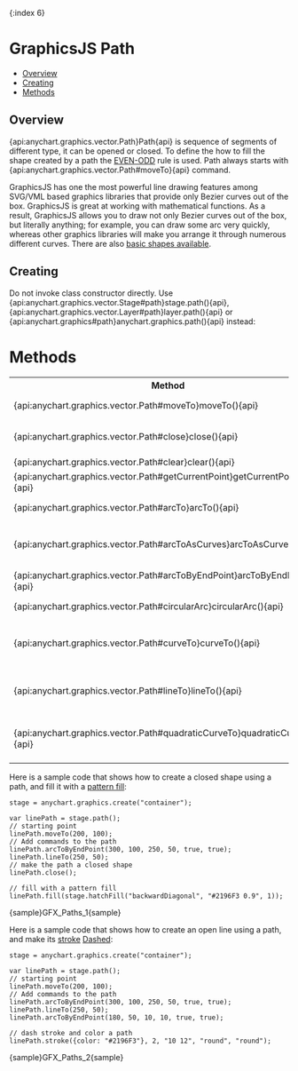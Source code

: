{:index 6}
# GraphicsJS Path

* [Overview](#overview)
* [Creating](#creating)
* [Methods](#methods)

## Overview

{api:anychart.graphics.vector.Path}Path{api} is sequence of segments of different type, it can be opened or closed. To define the how to fill the shape created by a path the [EVEN-ODD](http://www.w3.org/TR/SVG/painting.html#FillProperties) rule is used. Path always starts with {api:anychart.graphics.vector.Path#moveTo}{api} command.

GraphicsJS has one the most powerful line drawing features among SVG/VML based graphics libraries that provide only Bezier curves out of the box. GraphicsJS is great at working with mathematical functions. As a result, GraphicsJS allows you to draw not only Bezier curves out of the box, but literally anything; for example, you can draw some arc very quickly, whereas other graphics libraries will make you arrange it through numerous different curves. There are also [basic shapes available](Shapes).

## Creating 

Do not invoke class constructor directly. Use {api:anychart.graphics.vector.Stage#path}stage.path(){api}, {api:anychart.graphics.vector.Layer#path}layer.path(){api} or {api:anychart.graphics#path}anychart.graphics.path(){api} instead:

# Methods

<table>
<tr><th>Method</th><th>Description</th></tr>
<tr><td>{api:anychart.graphics.vector.Path#moveTo}moveTo(){api}</td><td>Moves path cursor position to a specified coordinate.</td></tr>
<tr><td>{api:anychart.graphics.vector.Path#close}close(){api}</td><td>Adds a command that closes the path by connecting the last point with the first straight line.</td></tr>
<tr><td>{api:anychart.graphics.vector.Path#clear}clear(){api}</td><td>Resets all path operations.</td></tr>
<tr><td>{api:anychart.graphics.vector.Path#getCurrentPoint}getCurrentPoint(){api}</td><td>Returns the last coordinates added to the path.</td></tr>
<tr><td>{api:anychart.graphics.vector.Path#arcTo}arcTo(){api}</td><td>Adds a command to the path that draws an arc of an ellipse.</td></tr>
<tr><td>{api:anychart.graphics.vector.Path#arcToAsCurves}arcToAsCurves(){api}</td><td>This method is similar to anychart.graphics.vector.Path#arcTo, but in this case the arc is approximated by Bezier curves.</td></tr>
<tr><td>{api:anychart.graphics.vector.Path#arcToByEndPoint}arcToByEndPoint(){api}</td><td>Adds a command to the path that draws an arc of an ellipse.</td></tr>
<tr><td>{api:anychart.graphics.vector.Path#circularArc}circularArc(){api}</td><td>Adds a command to the path that draws a circular arc.</td></tr>
<tr><td>{api:anychart.graphics.vector.Path#curveTo}curveTo(){api}</td><td>Adds specified points to the path, drawing sequentially a cubic Bezier curve from the current point to the next.</td></tr>
<tr><td>{api:anychart.graphics.vector.Path#lineTo}lineTo(){api}</td><td>Adds specified points to the current path, drawing sequentially a straight line through the specified coordinates.</td></tr>
<tr><td>{api:anychart.graphics.vector.Path#quadraticCurveTo}quadraticCurveTo(){api}</td><td>Adds specified points to the path, drawing sequentially a quadratic Bezier curve from the current point to the next.</td></tr>
</table>

Here is a sample code that shows how to create a closed shape using a path, and fill it with a [pattern fill](/Fill/Pattern):

```
stage = anychart.graphics.create("container");

var linePath = stage.path();
// starting point
linePath.moveTo(200, 100);
// Add commands to the path
linePath.arcToByEndPoint(300, 100, 250, 50, true, true);
linePath.lineTo(250, 50);
// make the path a closed shape
linePath.close();

// fill with a pattern fill    
linePath.fill(stage.hatchFill("backwardDiagonal", "#2196F3 0.9", 1));
```

{sample}GFX\_Paths\_1{sample}

Here is a sample code that shows how to create an open line using a path, and make its [stroke](/Stroke_Settings/) [Dashed](/Stroke/Dash):

```
stage = anychart.graphics.create("container");

var linePath = stage.path();
// starting point
linePath.moveTo(200, 100);
// Add commands to the path
linePath.arcToByEndPoint(300, 100, 250, 50, true, true);
linePath.lineTo(250, 50);
linePath.arcToByEndPoint(180, 50, 10, 10, true, true);

// dash stroke and color a path    
linePath.stroke({color: "#2196F3"}, 2, "10 12", "round", "round");
```

{sample}GFX\_Paths\_2{sample}